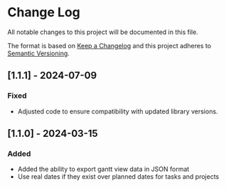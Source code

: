 # Change Log

All notable changes to this project will be documented in this file.

The format is based on [Keep a Changelog](http://keepachangelog.com/)
and this project adheres to [Semantic Versioning](http://semver.org/).


## [1.1.1] - 2024-07-09

### Fixed

- Adjusted code to ensure compatibility with updated library versions.

## [1.1.0] - 2024-03-15

### Added

- Added the ability to export gantt view data in JSON format
- Use real dates if they exist over planned dates for tasks and projects

